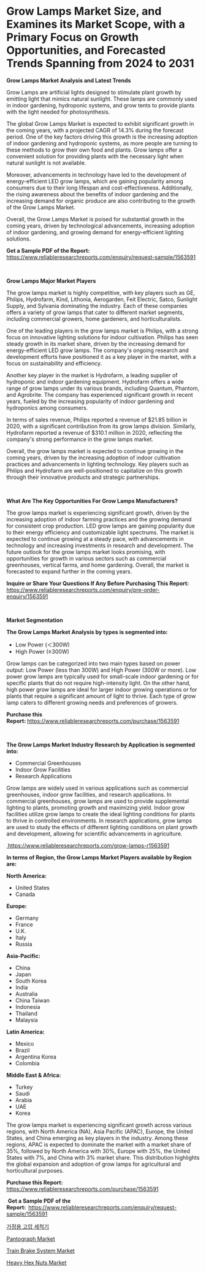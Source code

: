 <p><h1>Grow Lamps Market Size, and Examines its Market Scope, with a Primary Focus on Growth Opportunities, and Forecasted Trends Spanning from 2024 to 2031</h1></p><p><strong>Grow Lamps Market Analysis and Latest Trends</strong></p>
<p><p>Grow Lamps are artificial lights designed to stimulate plant growth by emitting light that mimics natural sunlight. These lamps are commonly used in indoor gardening, hydroponic systems, and grow tents to provide plants with the light needed for photosynthesis.</p><p>The global Grow Lamps Market is expected to exhibit significant growth in the coming years, with a projected CAGR of 14.3% during the forecast period. One of the key factors driving this growth is the increasing adoption of indoor gardening and hydroponic systems, as more people are turning to these methods to grow their own food and plants. Grow lamps offer a convenient solution for providing plants with the necessary light when natural sunlight is not available.</p><p>Moreover, advancements in technology have led to the development of energy-efficient LED grow lamps, which are gaining popularity among consumers due to their long lifespan and cost-effectiveness. Additionally, the rising awareness about the benefits of indoor gardening and the increasing demand for organic produce are also contributing to the growth of the Grow Lamps Market.</p><p>Overall, the Grow Lamps Market is poised for substantial growth in the coming years, driven by technological advancements, increasing adoption of indoor gardening, and growing demand for energy-efficient lighting solutions.</p></p>
<p><strong>Get a Sample PDF of the Report:&nbsp;</strong> <a href="https://www.reliableresearchreports.com/enquiry/request-sample/1563591">https://www.reliableresearchreports.com/enquiry/request-sample/1563591</a></p>
<p>&nbsp;</p>
<p><strong>Grow Lamps Major Market Players</strong></p>
<p><p>The grow lamps market is highly competitive, with key players such as GE, Philips, Hydrofarm, Kind, Lithonia, Aerogarden, Feit Electric, Satco, Sunlight Supply, and Sylvania dominating the industry. Each of these companies offers a variety of grow lamps that cater to different market segments, including commercial growers, home gardeners, and horticulturalists.</p><p>One of the leading players in the grow lamps market is Philips, with a strong focus on innovative lighting solutions for indoor cultivation. Philips has seen steady growth in its market share, driven by the increasing demand for energy-efficient LED grow lamps. The company's ongoing research and development efforts have positioned it as a key player in the market, with a focus on sustainability and efficiency.</p><p>Another key player in the market is Hydrofarm, a leading supplier of hydroponic and indoor gardening equipment. Hydrofarm offers a wide range of grow lamps under its various brands, including Quantum, Phantom, and Agrobrite. The company has experienced significant growth in recent years, fueled by the increasing popularity of indoor gardening and hydroponics among consumers.</p><p>In terms of sales revenue, Philips reported a revenue of $21.85 billion in 2020, with a significant contribution from its grow lamps division. Similarly, Hydrofarm reported a revenue of $310.1 million in 2020, reflecting the company's strong performance in the grow lamps market.</p><p>Overall, the grow lamps market is expected to continue growing in the coming years, driven by the increasing adoption of indoor cultivation practices and advancements in lighting technology. Key players such as Philips and Hydrofarm are well-positioned to capitalize on this growth through their innovative products and strategic partnerships.</p></p>
<p>&nbsp;</p>
<p><strong>What Are The Key Opportunities For Grow Lamps Manufacturers?</strong></p>
<p><p>The grow lamps market is experiencing significant growth, driven by the increasing adoption of indoor farming practices and the growing demand for consistent crop production. LED grow lamps are gaining popularity due to their energy efficiency and customizable light spectrums. The market is expected to continue growing at a steady pace, with advancements in technology and increasing investments in research and development. The future outlook for the grow lamps market looks promising, with opportunities for growth in various sectors such as commercial greenhouses, vertical farms, and home gardening. Overall, the market is forecasted to expand further in the coming years.</p></p>
<p><strong>Inquire or Share Your Questions If Any Before Purchasing This Report:</strong> <a href="https://www.reliableresearchreports.com/enquiry/pre-order-enquiry/1563591">https://www.reliableresearchreports.com/enquiry/pre-order-enquiry/1563591</a></p>
<p>&nbsp;</p>
<p><strong>Market Segmentation</strong></p>
<p><strong>The Grow Lamps Market Analysis by types is segmented into:</strong></p>
<p><ul><li>Low Power (＜300W)</li><li>High Power (≥300W)</li></ul></p>
<p><p>Grow lamps can be categorized into two main types based on power output: Low Power (less than 300W) and High Power (300W or more). Low power grow lamps are typically used for small-scale indoor gardening or for specific plants that do not require high-intensity light. On the other hand, high power grow lamps are ideal for larger indoor growing operations or for plants that require a significant amount of light to thrive. Each type of grow lamp caters to different growing needs and preferences of growers.</p></p>
<p><strong>Purchase this Report:&nbsp;</strong><a href="https://www.reliableresearchreports.com/purchase/1563591">https://www.reliableresearchreports.com/purchase/1563591</a></p>
<p>&nbsp;</p>
<p><strong>The Grow Lamps Market Industry Research by Application is segmented into:</strong></p>
<p><ul><li>Commercial Greenhouses</li><li>Indoor Grow Facilities</li><li>Research Applications</li></ul></p>
<p><p>Grow lamps are widely used in various applications such as commercial greenhouses, indoor grow facilities, and research applications. In commercial greenhouses, grow lamps are used to provide supplemental lighting to plants, promoting growth and maximizing yield. Indoor grow facilities utilize grow lamps to create the ideal lighting conditions for plants to thrive in controlled environments. In research applications, grow lamps are used to study the effects of different lighting conditions on plant growth and development, allowing for scientific advancements in agriculture.</p></p>
<p><a href="https://www.reliableresearchreports.com/grow-lamps-r1563591">&nbsp;https://www.reliableresearchreports.com/grow-lamps-r1563591</a></p>
<p><strong>In terms of Region, the Grow Lamps Market Players available by Region are:</strong></p>
<p>
    <p> <strong> North America: </strong>
        <ul>
            <li>United States</li>
            <li>Canada</li>
        </ul>
        </p> 
    <p> <strong> Europe: </strong>
        <ul>
            <li>Germany</li>
            <li>France</li>
            <li>U.K.</li>
            <li>Italy</li>
            <li>Russia</li>
        </ul>
        </p> 
    <p> <strong> Asia-Pacific: </strong>
        <ul>
            <li>China</li>
            <li>Japan</li>
            <li>South Korea</li>
            <li>India</li>
            <li>Australia</li>
            <li>China Taiwan</li>
            <li>Indonesia</li>
            <li>Thailand</li>
            <li>Malaysia</li>
        </ul>
        </p> 
    <p> <strong> Latin America: </strong>
        <ul>
            <li>Mexico</li>
            <li>Brazil</li>
            <li>Argentina Korea</li>
            <li>Colombia</li>
        </ul>
        </p> 
    <p> <strong> Middle East & Africa: </strong>
        <ul>
            <li>Turkey</li>
            <li>Saudi</li>
            <li>Arabia</li>
            <li>UAE</li>
            <li>Korea</li>
        </ul>
    </p>
    </p>
<p><p>The grow lamps market is experiencing significant growth across various regions, with North America (NA), Asia Pacific (APAC), Europe, the United States, and China emerging as key players in the industry. Among these regions, APAC is expected to dominate the market with a market share of 35%, followed by North America with 30%, Europe with 25%, the United States with 7%, and China with 3% market share. This distribution highlights the global expansion and adoption of grow lamps for agricultural and horticultural purposes.</p></p>
<p><strong>Purchase this Report: </strong><a href="https://www.reliableresearchreports.com/purchase/1563591">https://www.reliableresearchreports.com/purchase/1563591</a></p>
<p>&nbsp;<strong>Get a Sample PDF of the Report:&nbsp;&nbsp;</strong><a href="https://www.reliableresearchreports.com/enquiry/request-sample/1563591">https://www.reliableresearchreports.com/enquiry/request-sample/1563591</a></p>
<p><strong></strong></p>
<p><p><a href="https://github.com/brendon65677/Market-Research-Report-List-1/blob/main/6901916173027.md">가정용 고압 세척기</a></p><p><a href="https://github.com/gdfhhhj/Market-Research-Report-List-5/blob/main/pantograph-market.md">Pantograph Market</a></p><p><a href="https://github.com/RichRobinson5/Market-Research-Report-List-5/blob/main/train-brake-system-market.md">Train Brake System Market</a></p><p><a href="https://issuu.com/reportprime-2/docs/heavy-hex-nuts-market-size-2030.pptx">Heavy Hex Nuts Market</a></p></p>